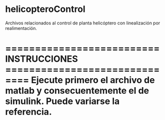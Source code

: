# helicopteroControl
Archivos relacionados al control de planta helicóptero con linealización por realimentación.

========================== INSTRUCCIONES ==============================
Ejecute primero el archivo de matlab y consecuentemente el de simulink.
Puede variarse la referencia.
=======================================================================
